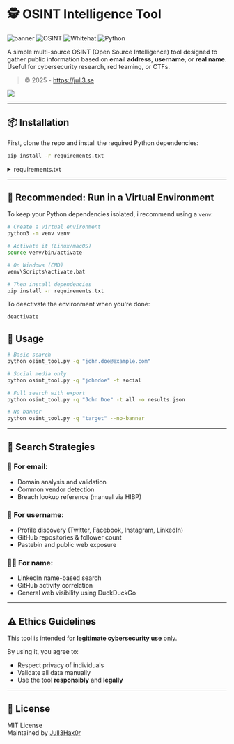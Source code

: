 
# 🕵️ OSINT Intelligence Tool
![banner](https://img.shields.io/badge/Made_by-Jull3Hax0r-green?style=flat-square)
![OSINT](https://img.shields.io/badge/Category-OSINT-blue.svg)
![Whitehat](https://img.shields.io/badge/Use-Whitehat-green.svg)
![Python](https://img.shields.io/badge/Made%20with-Python-FFD43B.svg)

A simple multi-source OSINT (Open Source Intelligence) tool designed to gather public information based on **email address**, **username**, or **real name**. Useful for cybersecurity research, red teaming, or CTFs.

> © 2025 - https://jull3.se
<img src="https://jull3.se/demo1.png">

---

## 📦 Installation

First, clone the repo and install the required Python dependencies:

```bash
pip install -r requirements.txt
```

<details>
<summary>requirements.txt</summary>

```text
requests
beautifulsoup4
colorama
```

</details>


---

## 🧪 Recommended: Run in a Virtual Environment

To keep your Python dependencies isolated, i  recommend using a `venv`:

```bash
# Create a virtual environment
python3 -m venv venv

# Activate it (Linux/macOS)
source venv/bin/activate

# On Windows (CMD)
venv\Scripts\activate.bat

# Then install dependencies
pip install -r requirements.txt
```

To deactivate the environment when you're done:

```bash
deactivate
```


## 🚀 Usage

```bash
# Basic search
python osint_tool.py -q "john.doe@example.com"

# Social media only
python osint_tool.py -q "johndoe" -t social

# Full search with export
python osint_tool.py -q "John Doe" -t all -o results.json

# No banner
python osint_tool.py -q "target" --no-banner
```

---

## 🎯 Search Strategies

### 🔐 For email:
- Domain analysis and validation
- Common vendor detection
- Breach lookup reference (manual via HIBP)

### 👤 For username:
- Profile discovery (Twitter, Facebook, Instagram, LinkedIn)
- GitHub repositories & follower count
- Pastebin and public web exposure

### 🧑‍💼 For name:
- LinkedIn name-based search
- GitHub activity correlation
- General web visibility using DuckDuckGo

---

## ⚠️ Ethics Guidelines

This tool is intended for **legitimate cybersecurity use** only.

By using it, you agree to:
- Respect privacy of individuals
- Validate all data manually
- Use the tool **responsibly** and **legally**

---

## 💬 License

MIT License  
Maintained by [Jull3Hax0r](https://jull3.se)
